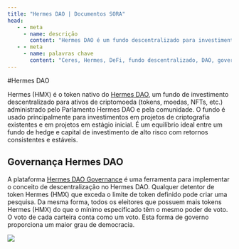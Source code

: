 ```yaml
---
title: "Hermes DAO | Documentos SORA"
head:
   - - meta
     - name: descrição
       content: "Hermes DAO é um fundo descentralizado para investimentos em ativos de criptomoeda."
   - - meta
     - name: palavras chave
       content: "Ceres, Hermes, DeFi, fundo descentralizado, DAO, governança, Polkaswap, rede SORA"
---
```


#Hermes DAO

Hermes (HMX) é o token nativo do [Hermes DAO](https://hermes-dao.io/), um fundo de investimento descentralizado para ativos de criptomoeda (tokens, moedas, NFTs, etc.)
administrado pelo Parlamento Hermes DAO e pela comunidade.
O fundo é usado principalmente para investimentos em projetos de criptografia existentes e em projetos em estágio inicial.
É um equilíbrio ideal entre um fundo de hedge e capital de investimento de alto risco com retornos consistentes e estáveis.

## Governança Hermes DAO

A plataforma [Hermes DAO Governance](https://hermes-dao.io/governance) é uma ferramenta para implementar o conceito de descentralização no Hermes DAO.
Qualquer detentor de token Hermes (HMX) que exceda o limite de token definido pode criar uma pesquisa. Da mesma forma, todos os eleitores que possuem mais tokens Hermes (HMX) do que o mínimo especificado têm o mesmo poder de voto. O voto de cada carteira conta como um voto. Esta forma de governo proporciona um maior grau de democracia.

![](../.gitbook/assets/hermes-dao.png)
